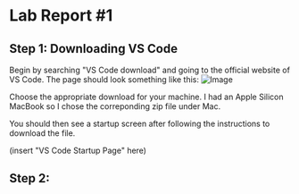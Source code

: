 # Lab Report #1
## Step 1: Downloading VS Code
Begin by searching "VS Code download" and going to the official website of VS Code. The page should look something like this:
![Image](https://user-images.githubusercontent.com/88351496/149556988-ee78d29c-41f3-44bd-b514-28731671f401.png)

Choose the appropriate download for your machine. I had an Apple Silicon MacBook so I chose the correponding zip file under Mac.

You should then see a startup screen after following the instructions to download the file.

(insert "VS Code Startup Page" here)

## Step 2: 